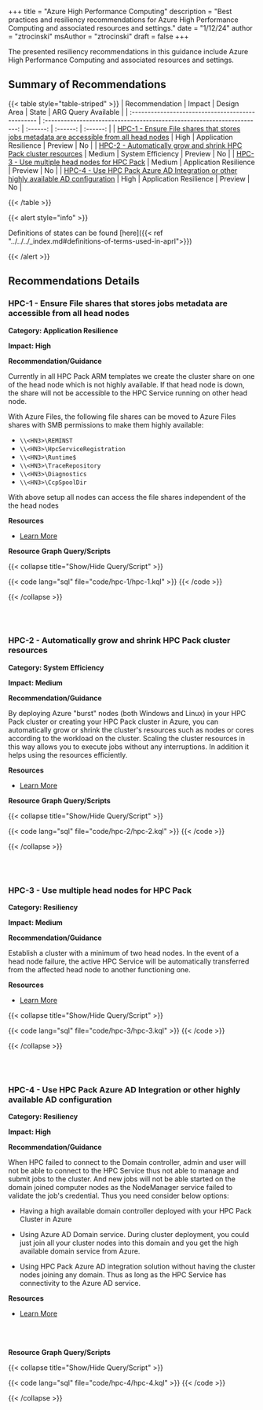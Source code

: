+++
title = "Azure High Performance Computing"
description = "Best practices and resiliency recommendations for Azure High Performance Computing and associated resources and settings."
date = "1/12/24"
author = "ztrocinski"
msAuthor = "ztrocinski"
draft = false
+++

The presented resiliency recommendations in this guidance include Azure High Performance Computing and associated resources and settings.

## Summary of Recommendations

{{< table style="table-striped" >}}
| Recommendation | Impact | Design Area | State | ARG Query Available |
| :------------------------------------------------ | :---------------------------------------------------------------------: | :------: | :------: | :------: |
| [HPC-1 - Ensure File shares that stores jobs metadata are accessible from all head nodes](#hpc-1---ensure-file-shares-that-stores-jobs-metadata-are-accessible-from-all-head-nodes) | High | Application Resilience | Preview | No |
| [HPC-2 - Automatically grow and shrink HPC Pack cluster resources](#hpc-2---automatically-grow-and-shrink-hpc-pack-cluster-resources) | Medium | System Efficiency | Preview | No |
| [HPC-3 - Use multiple head nodes for HPC Pack](#hpc-3---use-multiple-head-nodes-for-hpc-pack) | Medium | Application Resilience | Preview | No |
| [HPC-4 - Use HPC Pack Azure AD Integration or other highly available AD configuration](#hpc-4---use-hpc-pack-azure-ad-integration-or-other-highly-available-ad-configuration) | High | Application Resilience | Preview | No |

{{< /table >}}

{{< alert style="info" >}}

Definitions of states can be found [here]({{< ref "../../../_index.md#definitions-of-terms-used-in-aprl">}})

{{< /alert >}}

## Recommendations Details

### HPC-1 - Ensure File shares that stores jobs metadata are accessible from all head nodes

**Category: Application Resilience**

**Impact: High**

**Recommendation/Guidance**

Currently in all HPC Pack ARM templates we create the cluster share on one of the head node which is not highly available. If that head node is down, the share will not be accessible to the HPC Service running on other head node.

With Azure Files, the following file shares can be moved to Azure Files shares with SMB permissions to make them highly available:

- `\\<HN3>\REMINST`
- `\\<HN3>\HpcServiceRegistration`
- `\\<HN3>\Runtime$`
- `\\<HN3>\TraceRepository`
- `\\<HN3>\Diagnostics`
- `\\<HN3>\CcpSpoolDir`

With above setup all nodes can access the file shares independent of the the head nodes

**Resources**

- [Learn More](https://learn.microsoft.com/en-us/powershell/high-performance-computing/hpcpack-ha-cloud?view=hpc19-ps#hpc-pack-cluster-shares)

**Resource Graph Query/Scripts**

{{< collapse title="Show/Hide Query/Script" >}}

{{< code lang="sql" file="code/hpc-1/hpc-1.kql" >}} {{< /code >}}

{{< /collapse >}}

<br><br>

### HPC-2 - Automatically grow and shrink HPC Pack cluster resources

**Category: System Efficiency**

**Impact: Medium**

**Recommendation/Guidance**

By deploying Azure "burst" nodes (both Windows and Linux) in your HPC Pack cluster or creating your HPC Pack cluster in Azure, you can automatically grow or shrink the cluster's resources such as nodes or cores according to the workload on the cluster. Scaling the cluster resources in this way allows you to execute jobs without any interruptions. In addition it helps using the resources efficiently.

**Resources**

- [Learn More](https://learn.microsoft.com/en-us/powershell/high-performance-computing/hpcpack-auto-grow-shrink?view=hpc19-ps)

**Resource Graph Query/Scripts**

{{< collapse title="Show/Hide Query/Script" >}}

{{< code lang="sql" file="code/hpc-2/hpc-2.kql" >}} {{< /code >}}

{{< /collapse >}}

<br><br>

### HPC-3 - Use multiple head nodes for HPC Pack

**Category: Resiliency**

**Impact: Medium**

**Recommendation/Guidance**

Establish a cluster with a minimum of two head nodes. In the event of a head node failure, the active HPC Service will be automatically transferred from the affected head node to another functioning one.

**Resources**

- [Learn More](https://learn.microsoft.com/en-us/powershell/high-performance-computing/hpcpack-ha-cloud?view=hpc19-ps#dealing-with-head-node-failure)

{{< collapse title="Show/Hide Query/Script" >}}

{{< code lang="sql" file="code/hpc-3/hpc-3.kql" >}} {{< /code >}}

{{< /collapse >}}

<br><br>

### HPC-4 - Use HPC Pack Azure AD Integration or other highly available AD configuration

**Category: Resiliency**

**Impact: High**

**Recommendation/Guidance**

When HPC failed to connect to the Domain controller, admin and user will not be able to connect to the HPC Service thus not able to manage and submit jobs to the cluster. And new jobs will not be able started on the domain joined computer nodes as the NodeManager service failed to validate the job's credential. Thus you need consider below options:

- Having a high available domain controller deployed with your HPC Pack Cluster in Azure

- Using Azure AD Domain service. During cluster deployment, you could just join all your cluster nodes into this domain and you get the high available domain service from Azure.

- Using HPC Pack Azure AD integration solution without having the cluster nodes joining any domain. Thus as long as the HPC Service has connectivity to the Azure AD service.

**Resources**

- [Learn More](https://learn.microsoft.com/en-us/powershell/high-performance-computing/hpcpack-ha-cloud?view=hpc19-ps#dealing-with-ad-failure)

<br><br>

**Resource Graph Query/Scripts**

{{< collapse title="Show/Hide Query/Script" >}}

{{< code lang="sql" file="code/hpc-4/hpc-4.kql" >}} {{< /code >}}

{{< /collapse >}}

